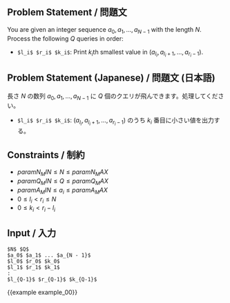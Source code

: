 Problem Statement / 問題文
---------

You are given an integer sequence $a_0, a_1, ..., a_{N-1}$ with the length $N$.
Process the following $Q$ queries in order:

- `$l_i$ $r_i$ $k_i$`: Print $k_i$th smallest value in $(a_{l_i}, a_{l_i + 1}, ..., a_{r_i - 1})$.

Problem Statement (Japanese) / 問題文 (日本語)
---------

長さ $N$ の数列 $a_0, a_1, ..., a_{N-1}$ に $Q$ 個のクエリが飛んできます。処理してください。

- `$l_i$ $r_i$ $k_i$`: $(a_{l_i}, a_{l_i + 1}, ..., a_{r_i - 1})$ のうち $k_i$ 番目に小さい値を出力する。

Constraints / 制約
---------

- ${{param N_MIN}} \leq N \leq {{param N_MAX}}$
- ${{param Q_MIN}} \leq Q \leq {{param Q_MAX}}$
- ${{param A_MIN}} \leq a_i \leq {{param A_MAX}}$
- $0 \leq l_i < r_i \leq N$
- $0 \leq k_i < r_i - l_i$

Input / 入力
---------

~~~
$N$ $Q$
$a_0$ $a_1$ ... $a_{N - 1}$
$l_0$ $r_0$ $k_0$
$l_1$ $r_1$ $k_1$
:
$l_{Q-1}$ $r_{Q-1}$ $k_{Q-1}$
~~~

{{example example_00}}
